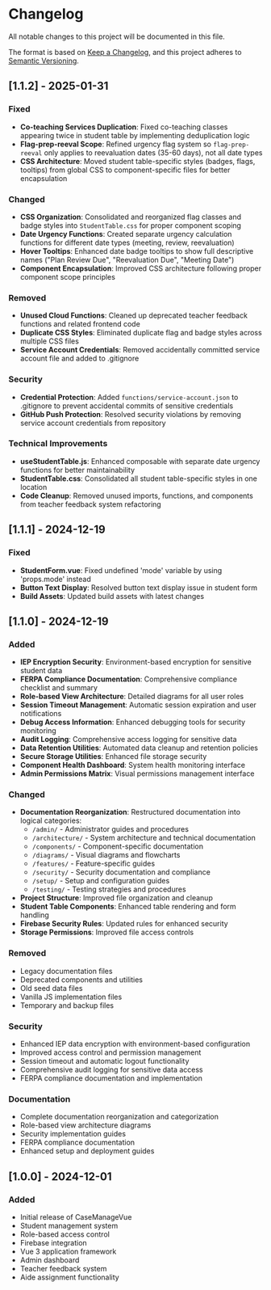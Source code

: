 # Changelog

All notable changes to this project will be documented in this file.

The format is based on [Keep a Changelog](https://keepachangelog.com/en/1.0.0/),
and this project adheres to [Semantic Versioning](https://semver.org/spec/v2.0.0.html).

## [1.1.2] - 2025-01-31

### Fixed
- **Co-teaching Services Duplication**: Fixed co-teaching classes appearing twice in student table by implementing deduplication logic
- **Flag-prep-reeval Scope**: Refined urgency flag system so `flag-prep-reeval` only applies to reevaluation dates (35-60 days), not all date types
- **CSS Architecture**: Moved student table-specific styles (badges, flags, tooltips) from global CSS to component-specific files for better encapsulation

### Changed
- **CSS Organization**: Consolidated and reorganized flag classes and badge styles into `StudentTable.css` for proper component scoping
- **Date Urgency Functions**: Created separate urgency calculation functions for different date types (meeting, review, reevaluation)
- **Hover Tooltips**: Enhanced date badge tooltips to show full descriptive names ("Plan Review Due", "Reevaluation Due", "Meeting Date")
- **Component Encapsulation**: Improved CSS architecture following proper component scope principles

### Removed
- **Unused Cloud Functions**: Cleaned up deprecated teacher feedback functions and related frontend code
- **Duplicate CSS Styles**: Eliminated duplicate flag and badge styles across multiple CSS files
- **Service Account Credentials**: Removed accidentally committed service account file and added to .gitignore

### Security
- **Credential Protection**: Added `functions/service-account.json` to .gitignore to prevent accidental commits of sensitive credentials
- **GitHub Push Protection**: Resolved security violations by removing service account credentials from repository

### Technical Improvements
- **useStudentTable.js**: Enhanced composable with separate date urgency functions for better maintainability
- **StudentTable.css**: Consolidated all student table-specific styles in one location
- **Code Cleanup**: Removed unused imports, functions, and components from teacher feedback system refactoring

## [1.1.1] - 2024-12-19

### Fixed
- **StudentForm.vue**: Fixed undefined 'mode' variable by using 'props.mode' instead
- **Button Text Display**: Resolved button text display issue in student form
- **Build Assets**: Updated build assets with latest changes

## [1.1.0] - 2024-12-19

### Added
- **IEP Encryption Security**: Environment-based encryption for sensitive student data
- **FERPA Compliance Documentation**: Comprehensive compliance checklist and summary
- **Role-based View Architecture**: Detailed diagrams for all user roles
- **Session Timeout Management**: Automatic session expiration and user notifications
- **Debug Access Information**: Enhanced debugging tools for security monitoring
- **Audit Logging**: Comprehensive access logging for sensitive data
- **Data Retention Utilities**: Automated data cleanup and retention policies
- **Secure Storage Utilities**: Enhanced file storage security
- **Component Health Dashboard**: System health monitoring interface
- **Admin Permissions Matrix**: Visual permissions management interface

### Changed
- **Documentation Reorganization**: Restructured documentation into logical categories:
  - `/admin/` - Administrator guides and procedures
  - `/architecture/` - System architecture and technical documentation
  - `/components/` - Component-specific documentation
  - `/diagrams/` - Visual diagrams and flowcharts
  - `/features/` - Feature-specific guides
  - `/security/` - Security documentation and compliance
  - `/setup/` - Setup and configuration guides
  - `/testing/` - Testing strategies and procedures
- **Project Structure**: Improved file organization and cleanup
- **Student Table Components**: Enhanced table rendering and form handling
- **Firebase Security Rules**: Updated rules for enhanced security
- **Storage Permissions**: Improved file access controls

### Removed
- Legacy documentation files
- Deprecated components and utilities
- Old seed data files
- Vanilla JS implementation files
- Temporary and backup files

### Security
- Enhanced IEP data encryption with environment-based configuration
- Improved access control and permission management
- Session timeout and automatic logout functionality
- Comprehensive audit logging for sensitive data access
- FERPA compliance documentation and implementation

### Documentation
- Complete documentation reorganization and categorization
- Role-based view architecture diagrams
- Security implementation guides
- FERPA compliance documentation
- Enhanced setup and deployment guides

## [1.0.0] - 2024-12-01

### Added
- Initial release of CaseManageVue
- Student management system
- Role-based access control
- Firebase integration
- Vue 3 application framework
- Admin dashboard
- Teacher feedback system
- Aide assignment functionality 